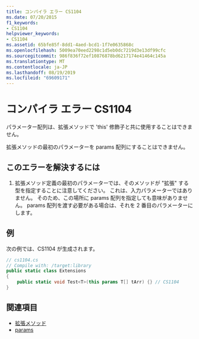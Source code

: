 ```yaml
---
title: コンパイラ エラー CS1104
ms.date: 07/20/2015
f1_keywords:
- CS1104
helpviewer_keywords:
- CS1104
ms.assetid: 65bfe85f-8dd1-4aed-bcd1-1f7e0635868c
ms.openlocfilehash: 5009ea70eed2298c1d5eb0dc7219d3e13df99cfc
ms.sourcegitcommit: 986f836f72ef10876878bd6217174e41464c145a
ms.translationtype: MT
ms.contentlocale: ja-JP
ms.lasthandoff: 08/19/2019
ms.locfileid: "69609171"
---
```

# <a name="compiler-error-cs1104"></a>コンパイラ エラー CS1104
パラメーター配列は、拡張メソッドで 'this' 修飾子と共に使用することはできません。  
  
 拡張メソッドの最初のパラメーターを params 配列にすることはできません。  
  
## <a name="to-correct-this-error"></a>このエラーを解決するには  
  
1. 拡張メソッド定義の最初のパラメーターでは、そのメソッドが "拡張" する型を指定することに注意してください。 これは、入力パラメーターではありません。 そのため、この場所に params 配列を指定しても意味がありません。 params 配列を渡す必要がある場合は、それを 2 番目のパラメーターにします。  
  
## <a name="example"></a>例  
 次の例では、CS1104 が生成されます。  
  
```csharp  
// cs1104.cs  
// Compile with: /target:library  
public static class Extensions  
{  
    public static void Test<T>(this params T[] tArr) {} // CS1104  
}   
```  
  
## <a name="see-also"></a>関連項目

- [拡張メソッド](../programming-guide/classes-and-structs/extension-methods.md)
- [params](../language-reference/keywords/params.md)
